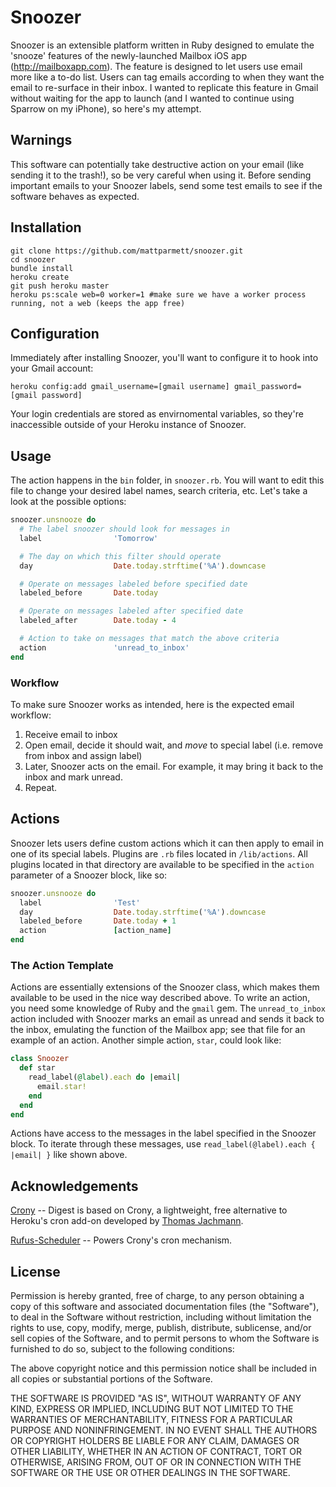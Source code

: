 # Snoozer #

Snoozer is an extensible platform written in Ruby designed to emulate the 'snooze' features of the newly-launched Mailbox iOS app (http://mailboxapp.com).  The feature is designed to let users use email more like a to-do list.  Users can tag emails according to when they want the email to re-surface in their inbox.  I wanted to replicate this feature in Gmail without waiting for the app to launch (and I wanted to continue using Sparrow on my iPhone), so here's my attempt.

## Warnings ##

This software can potentially take destructive action on your email (like sending it to the trash!), so be very careful when using it.  Before sending important emails to your Snoozer labels, send some test emails to see if the software behaves as expected.

## Installation ##

```
git clone https://github.com/mattparmett/snoozer.git
cd snoozer
bundle install
heroku create
git push heroku master
heroku ps:scale web=0 worker=1 #make sure we have a worker process running, not a web (keeps the app free)
```

## Configuration ##

Immediately after installing Snoozer, you'll want to configure it to hook into your Gmail account:

	heroku config:add gmail_username=[gmail username] gmail_password=[gmail password]

Your login credentials are stored as envirnomental variables, so they're inaccessible outside of your Heroku instance of Snoozer.

## Usage ##

The action happens in the `bin` folder, in `snoozer.rb`.  You will want to edit this file to change your desired label names, search criteria, etc.  Let's take a look at the possible options:

```ruby
snoozer.unsnooze do
  # The label snoozer should look for messages in
  label                'Tomorrow'

  # The day on which this filter should operate
  day                  Date.today.strftime('%A').downcase

  # Operate on messages labeled before specified date
  labeled_before       Date.today

  # Operate on messages labeled after specified date
  labeled_after        Date.today - 4

  # Action to take on messages that match the above criteria
  action               'unread_to_inbox'
end
```

### Workflow

To make sure Snoozer works as intended, here is the expected email workflow:

1.	Receive email to inbox
2.	Open email, decide it should wait, and *move* to special label (i.e. remove from inbox and assign label)
3.	Later, Snoozer acts on the email.  For example, it may bring it back to the inbox and mark unread.
4.	Repeat.

## Actions ##

Snoozer lets users define custom actions which it can then apply to email in one of its special labels.  Plugins are ```.rb``` files located in `/lib/actions`.  All plugins located in that directory are available to be specified in the `action` parameter of a Snoozer block, like so:

```ruby
snoozer.unsnooze do
  label                'Test'
  day                  Date.today.strftime('%A').downcase
  labeled_before       Date.today + 1
  action               [action_name]
end
```

### The Action Template ###

Actions are essentially extensions of the Snoozer class, which makes them available to be used in the nice way described above.  To write an action, you need some knowledge of Ruby and the `gmail` gem.  The `unread_to_inbox` action included with Snoozer marks an email as unread and sends it back to the inbox, emulating the function of the Mailbox app; see that file for an example of an action.  Another simple action, `star`, could look like:

```ruby
class Snoozer
  def star
    read_label(@label).each do |email|
      email.star!
    end
  end
end
```

Actions have access to the messages in the label specified in the Snoozer block.  To iterate through these messages, use `read_label(@label).each { |email| }` like shown above.

## Acknowledgements ##

[Crony](https://github.com/thomasjachmann/crony) -- Digest is based on Crony, a lightweight, free alternative to Heroku's cron add-on developed by [Thomas Jachmann](https://github.com/thomasjachmann).

[Rufus-Scheduler](https://github.com/jmettraux/rufus-scheduler) -- Powers Crony's cron mechanism.

## License ##

Permission is hereby granted, free of charge, to any person obtaining a copy of this software and associated documentation files (the "Software"), to deal in the Software without restriction, including without limitation the rights to use, copy, modify, merge, publish, distribute, sublicense, and/or sell copies of the Software, and to permit persons to whom the Software is furnished to do so, subject to the following conditions:

The above copyright notice and this permission notice shall be included in all copies or substantial portions of the Software.

THE SOFTWARE IS PROVIDED "AS IS", WITHOUT WARRANTY OF ANY KIND, EXPRESS OR IMPLIED, INCLUDING BUT NOT LIMITED TO THE WARRANTIES OF MERCHANTABILITY, FITNESS FOR A PARTICULAR PURPOSE AND NONINFRINGEMENT. IN NO EVENT SHALL THE AUTHORS OR COPYRIGHT HOLDERS BE LIABLE FOR ANY CLAIM, DAMAGES OR OTHER LIABILITY, WHETHER IN AN ACTION OF CONTRACT, TORT OR OTHERWISE, ARISING FROM, OUT OF OR IN CONNECTION WITH THE SOFTWARE OR THE USE OR OTHER DEALINGS IN THE SOFTWARE.
